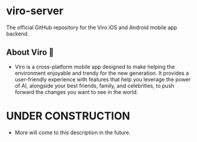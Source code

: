 # viro-server
The official GitHub repository for the Viro iOS and Android mobile app backend.
## About Viro 🌳
- Viro is a cross-platform mobile app designed to make helping the environment enjoyable and trendy for the new generation. It provides a user-friendly experience with features that help you leverage the power of AI, alongside your best friends, family, and celebrities, to push forward the changes you want to see in the world.

# UNDER CONSTRUCTION
- More will come to this description in the future.
